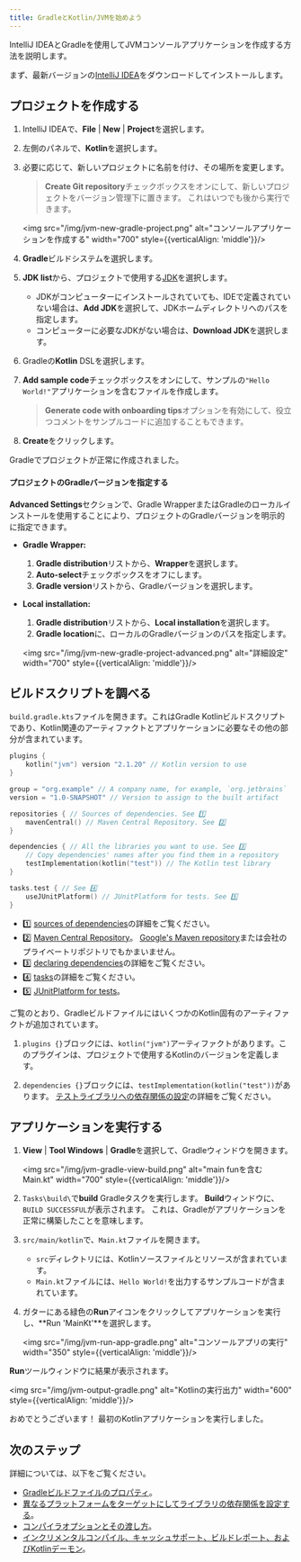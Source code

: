 ```yaml
---
title: GradleとKotlin/JVMを始めよう
---
```

IntelliJ IDEAとGradleを使用してJVMコンソールアプリケーションを作成する方法を説明します。

まず、最新バージョンの[IntelliJ IDEA](https://www.jetbrains.com/idea/download/index.html)をダウンロードしてインストールします。

## プロジェクトを作成する

1. IntelliJ IDEAで、**File** | **New** | **Project**を選択します。
2. 左側のパネルで、**Kotlin**を選択します。
3. 必要に応じて、新しいプロジェクトに名前を付け、その場所を変更します。

   > **Create Git repository**チェックボックスをオンにして、新しいプロジェクトをバージョン管理下に置きます。
   > これはいつでも後から実行できます。
   >
   

   <img src="/img/jvm-new-gradle-project.png" alt="コンソールアプリケーションを作成する" width="700" style={{verticalAlign: 'middle'}}/>

4. **Gradle**ビルドシステムを選択します。
5. **JDK list**から、プロジェクトで使用する[JDK](https://www.oracle.com/java/technologies/downloads/)を選択します。
    * JDKがコンピューターにインストールされていても、IDEで定義されていない場合は、**Add JDK**を選択して、JDKホームディレクトリへのパスを指定します。
    * コンピューターに必要なJDKがない場合は、**Download JDK**を選択します。

6. Gradleの**Kotlin** DSLを選択します。
7. **Add sample code**チェックボックスをオンにして、サンプルの`"Hello World!"`アプリケーションを含むファイルを作成します。

   > **Generate code with onboarding tips**オプションを有効にして、役立つコメントをサンプルコードに追加することもできます。
   >
   

8. **Create**をクリックします。

Gradleでプロジェクトが正常に作成されました。

#### プロジェクトのGradleバージョンを指定する

**Advanced Settings**セクションで、Gradle WrapperまたはGradleのローカルインストールを使用することにより、プロジェクトのGradleバージョンを明示的に指定できます。

* **Gradle Wrapper:**
   1. **Gradle distribution**リストから、**Wrapper**を選択します。
   2. **Auto-select**チェックボックスをオフにします。
   3. **Gradle version**リストから、Gradleバージョンを選択します。
* **Local installation:**
   1. **Gradle distribution**リストから、**Local installation**を選択します。
   2. **Gradle location**に、ローカルのGradleバージョンのパスを指定します。

   <img src="/img/jvm-new-gradle-project-advanced.png" alt="詳細設定" width="700" style={{verticalAlign: 'middle'}}/>

## ビルドスクリプトを調べる

`build.gradle.kts`ファイルを開きます。これはGradle Kotlinビルドスクリプトであり、Kotlin関連のアーティファクトとアプリケーションに必要なその他の部分が含まれています。

```kotlin
plugins {
    kotlin("jvm") version "2.1.20" // Kotlin version to use
}

group = "org.example" // A company name, for example, `org.jetbrains`
version = "1.0-SNAPSHOT" // Version to assign to the built artifact

repositories { // Sources of dependencies. See 1️⃣
    mavenCentral() // Maven Central Repository. See 2️⃣
}

dependencies { // All the libraries you want to use. See 3️⃣
    // Copy dependencies' names after you find them in a repository
    testImplementation(kotlin("test")) // The Kotlin test library
}

tasks.test { // See 4️⃣
    useJUnitPlatform() // JUnitPlatform for tests. See 5️⃣
}
```

* 1️⃣ [sources of dependencies](https://docs.gradle.org/current/userguide/declaring_repositories.html)の詳細をご覧ください。
* 2️⃣ [Maven Central Repository](https://central.sonatype.com/)。 [Google's Maven repository](https://maven.google.com/)または会社のプライベートリポジトリでもかまいません。
* 3️⃣ [declaring dependencies](https://docs.gradle.org/current/userguide/declaring_dependencies.html)の詳細をご覧ください。
* 4️⃣ [tasks](https://docs.gradle.org/current/dsl/org.gradle.api.Task.html)の詳細をご覧ください。
* 5️⃣ [JUnitPlatform for tests](https://docs.gradle.org/current/javadoc/org/gradle/api/tasks/testing/Test.html#useJUnitPlatform)。

ご覧のとおり、GradleビルドファイルにはいくつかのKotlin固有のアーティファクトが追加されています。

1. `plugins {}`ブロックには、`kotlin("jvm")`アーティファクトがあります。このプラグインは、プロジェクトで使用するKotlinのバージョンを定義します。

2. `dependencies {}`ブロックには、`testImplementation(kotlin("test"))`があります。
   [テストライブラリへの依存関係の設定](gradle-configure-project#set-dependencies-on-test-libraries)の詳細をご覧ください。

## アプリケーションを実行する

1. **View** | **Tool Windows** | **Gradle**を選択して、Gradleウィンドウを開きます。

   <img src="/img/jvm-gradle-view-build.png" alt="main funを含むMain.kt" width="700" style={{verticalAlign: 'middle'}}/>

2. `Tasks\build\`で**build** Gradleタスクを実行します。 **Build**ウィンドウに、`BUILD SUCCESSFUL`が表示されます。
   これは、Gradleがアプリケーションを正常に構築したことを意味します。

3. `src/main/kotlin`で、`Main.kt`ファイルを開きます。
   * `src`ディレクトリには、Kotlinソースファイルとリソースが含まれています。
   * `Main.kt`ファイルには、`Hello World!`を出力するサンプルコードが含まれています。

4. ガターにある緑色の**Run**アイコンをクリックしてアプリケーションを実行し、**Run 'MainKt'**を選択します。

   <img src="/img/jvm-run-app-gradle.png" alt="コンソールアプリの実行" width="350" style={{verticalAlign: 'middle'}}/>

**Run**ツールウィンドウに結果が表示されます。

<img src="/img/jvm-output-gradle.png" alt="Kotlinの実行出力" width="600" style={{verticalAlign: 'middle'}}/>

おめでとうございます！ 最初のKotlinアプリケーションを実行しました。

## 次のステップ

詳細については、以下をご覧ください。
* [Gradleビルドファイルのプロパティ](https://docs.gradle.org/current/dsl/org.gradle.api.Project.html#N14E9A)。
* [異なるプラットフォームをターゲットにしてライブラリの依存関係を設定する](gradle-configure-project)。
* [コンパイラオプションとその渡し方](gradle-compiler-options)。
* [インクリメンタルコンパイル、キャッシュサポート、ビルドレポート、およびKotlinデーモン](gradle-compilation-and-caches)。